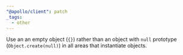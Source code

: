 ```yaml
---
"@apollo/client": patch
_tags:
  - other
---
```


Use an an empty object (`{}`) rather than an object with `null` prototype (`Object.create(null)`) in all areas that instantiate objects.
